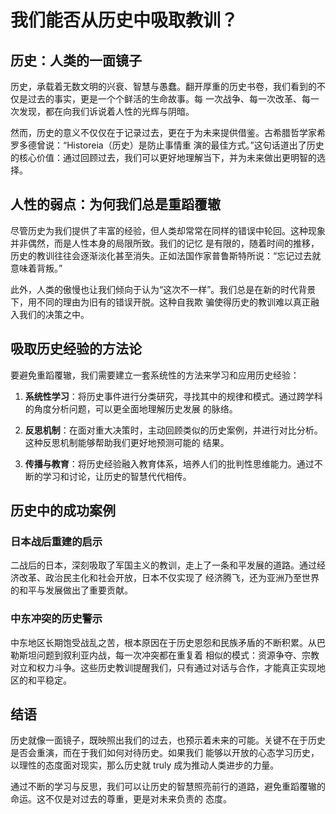 ﻿# 我们能否从历史中吸取教训？

## 历史：人类的一面镜子

历史，承载着无数文明的兴衰、智慧与愚蠢。翻开厚重的历史书卷，我们看到的不仅是过去的事实，更是一个个鲜活的生命故事。每
一次战争、每一次改革、每一次发现，都在向我们诉说着人性的光辉与阴暗。

然而，历史的意义不仅仅在于记录过去，更在于为未来提供借鉴。古希腊哲学家希罗多德曾说：“Historeia（历史）是防止事情重
演的最佳方式。”这句话道出了历史的核心价值：通过回顾过去，我们可以更好地理解当下，并为未来做出更明智的选择。

## 人性的弱点：为何我们总是重蹈覆辙

尽管历史为我们提供了丰富的经验，但人类却常常在同样的错误中轮回。这种现象并非偶然，而是人性本身的局限所致。我们的记忆
是有限的，随着时间的推移，历史的教训往往会逐渐淡化甚至消失。正如法国作家普鲁斯特所说：“忘记过去就意味着背叛。”

此外，人类的傲慢也让我们倾向于认为“这次不一样”。我们总是在新的时代背景下，用不同的理由为旧有的错误开脱。这种自我欺
骗使得历史的教训难以真正融入我们的决策之中。

## 吸取历史经验的方法论

要避免重蹈覆辙，我们需要建立一套系统性的方法来学习和应用历史经验：

1. **系统性学习**：将历史事件进行分类研究，寻找其中的规律和模式。通过跨学科的角度分析问题，可以更全面地理解历史发展
的脉络。

2. **反思机制**：在面对重大决策时，主动回顾类似的历史案例，并进行对比分析。这种反思机制能够帮助我们更好地预测可能的
结果。

3. **传播与教育**：将历史经验融入教育体系，培养人们的批判性思维能力。通过不断的学习和讨论，让历史的智慧代代相传。

## 历史中的成功案例

### 日本战后重建的启示
二战后的日本，深刻吸取了军国主义的教训，走上了一条和平发展的道路。通过经济改革、政治民主化和社会开放，日本不仅实现了
经济腾飞，还为亚洲乃至世界的和平与发展做出了重要贡献。

### 中东冲突的历史警示
中东地区长期饱受战乱之苦，根本原因在于历史恩怨和民族矛盾的不断积累。从巴勒斯坦问题到叙利亚内战，每一次冲突都在重复着
相似的模式：资源争夺、宗教对立和权力斗争。这些历史教训提醒我们，只有通过对话与合作，才能真正实现地区的和平稳定。

## 结语

历史就像一面镜子，既映照出我们的过去，也预示着未来的可能。关键不在于历史是否会重演，而在于我们如何对待历史。如果我们
能够以开放的心态学习历史，以理性的态度面对现实，那么历史就 truly 成为推动人类进步的力量。

通过不断的学习与反思，我们可以让历史的智慧照亮前行的道路，避免重蹈覆辙的命运。这不仅是对过去的尊重，更是对未来负责的
态度。